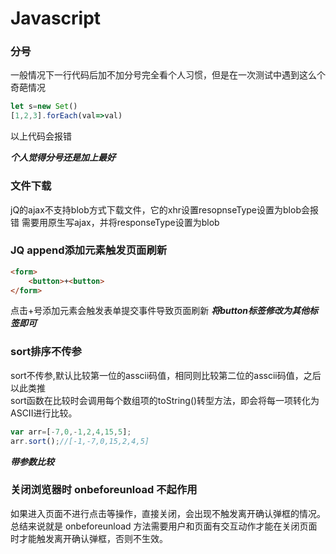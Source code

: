 # Javascript

### 分号

一般情况下一行代码后加不加分号完全看个人习惯，但是在一次测试中遇到这么个奇葩情况

```javascript
let s=new Set()
[1,2,3].forEach(val=>val)
```

以上代码会报错

***个人觉得分号还是加上最好***
### 文件下载
jQ的ajax不支持blob方式下载文件，它的xhr设置resopnseType设置为blob会报错
需要用原生写ajax，并将responseType设置为blob

### JQ append添加元素触发页面刷新

```html
<form>
    <button>+<button>
</form>
```
点击+号添加元素会触发表单提交事件导致页面刷新
***将button标签修改为其他标签即可***

### sort排序不传参

sort不传参,默认比较第一位的asscii码值，相同则比较第二位的asscii码值，之后以此类推<br>
sort函数在比较时会调用每个数组项的toString()转型方法，即会将每一项转化为ASCII进行比较。
```javascript
var arr=[-7,0,-1,2,4,15,5];
arr.sort();//[-1,-7,0,15,2,4,5]
```
***带参数比较***

### 关闭浏览器时 onbeforeunload 不起作用

如果进入页面不进行点击等操作，直接关闭，会出现不触发离开确认弹框的情况。总结来说就是 onbeforeunload 方法需要用户和页面有交互动作才能在关闭页面时才能触发离开确认弹框，否则不生效。




